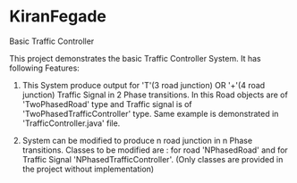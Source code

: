 # KiranFegade
Basic Traffic Controller

This project demonstrates the basic Traffic Controller System. It has following Features:

1) This System produce output for 'T'(3 road junction) OR '+'(4 road junction) Traffic Signal in 2 Phase transitions.
   In this Road objects are of 'TwoPhasedRoad' type and Traffic signal is of 'TwoPhasedTrafficController' type.
   Same example is demonstrated in 'TrafficController.java' file.
   
2) System can be modified to produce n road junction in n Phase transitions.
   Classes to be modified are : for road 'NPhasedRoad' and for Traffic Signal 'NPhasedTrafficController'.
   (Only classes are provided in the project without implementation)
